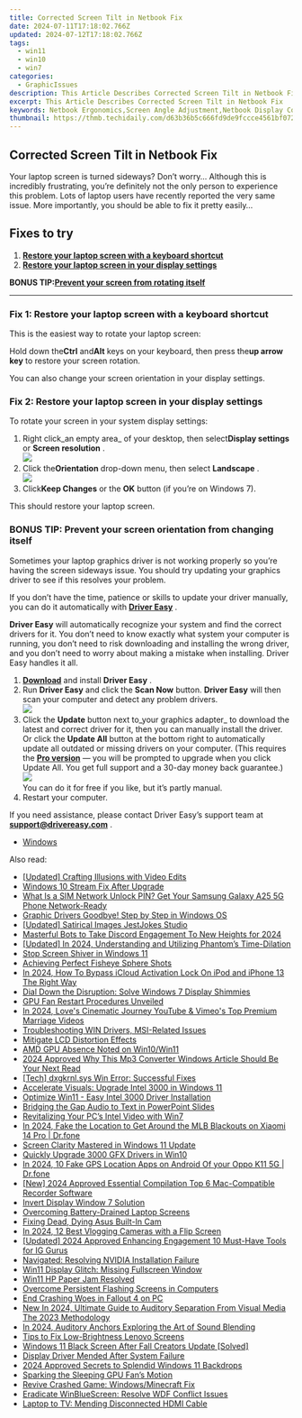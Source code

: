 ```yaml
---
title: Corrected Screen Tilt in Netbook Fix
date: 2024-07-11T17:18:02.766Z
updated: 2024-07-12T17:18:02.766Z
tags:
  - win11
  - win10
  - win7
categories:
  - GraphicIssues
description: This Article Describes Corrected Screen Tilt in Netbook Fix
excerpt: This Article Describes Corrected Screen Tilt in Netbook Fix
keywords: Netbook Ergonomics,Screen Angle Adjustment,Netbook Display Correction,Portable Computer Ergonomic Fixes,Fix Netbook Screen Tilt Issue,Optimize Netbook Usability,Netbook Positioning Adjustment Tips
thumbnail: https://thmb.techidaily.com/d63b36b5c666fd9de9fccce4561bf07299ad84d3949b489b0214f6877268e346.png
---
```


## Corrected Screen Tilt in Netbook Fix

 Your laptop screen is turned sideways? Don’t worry… Although this is incredibly frustrating, you’re definitely not the only person to experience this problem. Lots of laptop users have recently reported the very same issue. More importantly, you should be able to fix it pretty easily…

## Fixes to try

1. [**Restore your laptop screen with a keyboard shortcut**](#a)
2. [**Restore your laptop screen in your display settings**](#b)

 **BONUS TIP:[Prevent your screen from rotating itself](#c)**

---

### Fix 1: Restore your laptop screen with a keyboard shortcut

This is the easiest way to rotate your laptop screen:

 Hold down the**Ctrl** and**Alt** keys on your keyboard, then press the**up arrow key**  to restore your screen rotation.

You can also change your screen orientation in your display settings.

### Fix 2: Restore your laptop screen in your display settings

To rotate your screen in your system display settings:

1. Right click_an empty area_ of your desktop, then select**Display settings** or **Screen resolution** .  
![](https://images.drivereasy.com/wp-content/uploads/2018/10/img_5bd043209191b.jpg)
2. Click the**Orientation** drop-down menu, then select **Landscape**  .  
![](https://images.drivereasy.com/wp-content/uploads/2018/10/img_5bd044764e5ec.jpg)
3. Click**Keep Changes** or the **OK** button (if you’re on Windows 7).

This should restore your laptop screen.

### BONUS TIP: Prevent your screen orientation from changing itself

 Sometimes your laptop graphics driver is not working properly so you’re having the screen sideways issue. You should try updating your graphics driver to see if this resolves your problem.

 If you don’t have the time, patience or skills to update your driver manually, you can do it automatically with **[Driver Easy](https://tools.techidaily.com/drivereasy/download/)** .

**Driver Easy**  will automatically recognize your system and find the correct drivers for it. You don’t need to know exactly what system your computer is running, you don’t need to risk downloading and installing the wrong driver, and you don’t need to worry about making a mistake when installing. Driver Easy handles it all.

1. [**Download**](https://tools.techidaily.com/drivereasy/download/) and install **Driver Easy** .
2. Run **Driver Easy** and click the **Scan Now** button. **Driver Easy**  will then scan your computer and detect any problem drivers.  
![](https://images.drivereasy.com/wp-content/uploads/2018/10/img_5bd0366bd75a4.jpg)
3. Click the **Update**  button next to_your graphics adapter_ to download the latest and correct driver for it, then you can manually install the driver. Or click the **Update All**  button at the bottom right to automatically update all outdated or missing drivers on your computer. (This requires the **[Pro version](https://tools.techidaily.com/drivereasy/download/)**  — you will be prompted to upgrade when you click Update All. You get full support and a 30-day money back guarantee.)  
![](https://images.drivereasy.com/wp-content/uploads/2018/10/img_5bd03674f2903.jpg)  
 You can do it for free if you like, but it’s partly manual.
4. Restart your computer.

 If you need assistance, please contact Driver Easy’s support team at **[support@drivereasy.com](mailto:support@drivereasy.com)**  .

* [Windows](https://tools.techidaily.com/drivereasy/download/)

<ins class="adsbygoogle"
     style="display:block"
     data-ad-format="autorelaxed"
     data-ad-client="ca-pub-7571918770474297"
     data-ad-slot="1223367746"></ins>



<ins class="adsbygoogle"
     style="display:block"
     data-ad-client="ca-pub-7571918770474297"
     data-ad-slot="8358498916"
     data-ad-format="auto"
     data-full-width-responsive="true"></ins>



<span class="atpl-alsoreadstyle">Also read:</span>
<div><ul>
<li><a href="https://youtube-videos.techidaily.com/updated-crafting-illusions-with-video-edits/"><u>[Updated] Crafting Illusions with Video Edits</u></a></li>
<li><a href="https://graphic-issues.techidaily.com/windows-10-stream-fix-after-upgrade/"><u>Windows 10 Stream Fix After Upgrade</u></a></li>
<li><a href="https://sim-unlock.techidaily.com/what-is-a-sim-network-unlock-pin-get-your-samsung-galaxy-a25-5g-phone-network-ready-by-drfone-android/"><u>What Is a SIM Network Unlock PIN? Get Your Samsung Galaxy A25 5G Phone Network-Ready</u></a></li>
<li><a href="https://graphic-issues.techidaily.com/graphic-drivers-goodbye-step-by-step-in-windows-os/"><u>Graphic Drivers Goodbye! Step by Step in Windows OS</u></a></li>
<li><a href="https://fox-access.techidaily.com/updated-satirical-images-jestjokes-studio/"><u>[Updated] Satirical Images  JestJokes Studio</u></a></li>
<li><a href="https://discord-videos.techidaily.com/masterful-bots-to-take-discord-engagement-to-new-heights-for-2024/"><u>Masterful Bots to Take Discord Engagement To New Heights for 2024</u></a></li>
<li><a href="https://fox-http.techidaily.com/updated-in-2024-understanding-and-utilizing-phantoms-time-dilation/"><u>[Updated] In 2024, Understanding and Utilizing Phantom’s Time-Dilation</u></a></li>
<li><a href="https://graphic-issues.techidaily.com/stop-screen-shiver-in-windows-11/"><u>Stop Screen Shiver in Windows 11</u></a></li>
<li><a href="https://extra-tips.techidaily.com/achieving-perfect-fisheye-sphere-shots/"><u>Achieving Perfect Fisheye Sphere Shots</u></a></li>
<li><a href="https://activate-lock.techidaily.com/in-2024-how-to-bypass-icloud-activation-lock-on-ipod-and-iphone-13-the-right-way-by-drfone-ios/"><u>In 2024, How To Bypass iCloud Activation Lock On iPod and iPhone 13 The Right Way</u></a></li>
<li><a href="https://graphic-issues.techidaily.com/dial-down-the-disruption-solve-windows-7-display-shimmies/"><u>Dial Down the Disruption: Solve Windows 7 Display Shimmies</u></a></li>
<li><a href="https://graphic-issues.techidaily.com/gpu-fan-restart-procedures-unveiled/"><u>GPU Fan Restart Procedures Unveiled</u></a></li>
<li><a href="https://youtube-help.techidaily.com/in-2024-loves-cinematic-journey-youtube-and-vimeos-top-premium-marriage-videos/"><u>In 2024, Love's Cinematic Journey  YouTube & Vimeo's Top Premium Marriage Videos</u></a></li>
<li><a href="https://graphic-issues.techidaily.com/troubleshooting-win-drivers-msi-related-issues/"><u>Troubleshooting WIN Drivers, MSI-Related Issues</u></a></li>
<li><a href="https://graphic-issues.techidaily.com/mitigate-lcd-distortion-effects/"><u>Mitigate LCD Distortion Effects</u></a></li>
<li><a href="https://graphic-issues.techidaily.com/amd-gpu-absence-noted-on-win10win11/"><u>AMD GPU Absence Noted on Win10/Win11</u></a></li>
<li><a href="https://video-creation-software.techidaily.com/2024-approved-why-this-mp3-converter-windows-article-should-be-your-next-read/"><u>2024 Approved Why This Mp3 Converter Windows Article Should Be Your Next Read</u></a></li>
<li><a href="https://graphic-issues.techidaily.com/tech-dxgkrnlsys-win-error-successful-fixes/"><u>[Tech] dxgkrnl.sys Win Error: Successful Fixes</u></a></li>
<li><a href="https://graphic-issues.techidaily.com/accelerate-visuals-upgrade-intel-3000-in-windows-11/"><u>Accelerate Visuals: Upgrade Intel 3000 in Windows 11</u></a></li>
<li><a href="https://graphic-issues.techidaily.com/optimize-win11-easy-intel-3000-driver-installation/"><u>Optimize Win11 - Easy Intel 3000 Driver Installation</u></a></li>
<li><a href="https://extra-hints.techidaily.com/bridging-the-gap-audio-to-text-in-powerpoint-slides/"><u>Bridging the Gap  Audio to Text in PowerPoint Slides</u></a></li>
<li><a href="https://graphic-issues.techidaily.com/revitalizing-your-pcs-intel-video-with-win7/"><u>Revitalizing Your PC’s Intel Video with Win7</u></a></li>
<li><a href="https://review-topics.techidaily.com/in-2024-fake-the-location-to-get-around-the-mlb-blackouts-on-xiaomi-14-pro-drfone-by-drfone-virtual-android/"><u>In 2024, Fake the Location to Get Around the MLB Blackouts on Xiaomi 14 Pro | Dr.fone</u></a></li>
<li><a href="https://graphic-issues.techidaily.com/screen-clarity-mastered-in-windows-11-update/"><u>Screen Clarity Mastered in Windows 11 Update</u></a></li>
<li><a href="https://graphic-issues.techidaily.com/quickly-upgrade-3000-gfx-drivers-in-win10/"><u>Quickly Upgrade 3000 GFX Drivers in Win10</u></a></li>
<li><a href="https://android-location.techidaily.com/in-2024-10-fake-gps-location-apps-on-android-of-your-oppo-k11-5g-drfone-by-drfone-virtual/"><u>In 2024, 10 Fake GPS Location Apps on Android Of your Oppo K11 5G | Dr.fone</u></a></li>
<li><a href="https://screen-video-capture.techidaily.com/new-2024-approved-essential-compilation-top-6-mac-compatible-recorder-software/"><u>[New] 2024 Approved  Essential Compilation  Top 6 Mac-Compatible Recorder Software</u></a></li>
<li><a href="https://graphic-issues.techidaily.com/invert-display-window-7-solution/"><u>Invert Display Window 7 Solution</u></a></li>
<li><a href="https://graphic-issues.techidaily.com/overcoming-battery-drained-laptop-screens/"><u>Overcoming Battery-Drained Laptop Screens</u></a></li>
<li><a href="https://graphic-issues.techidaily.com/fixing-dead-dying-asus-built-in-cam/"><u>Fixing Dead, Dying Asus Built-In Cam</u></a></li>
<li><a href="https://youtube-videos.techidaily.com/in-2024-12-best-vlogging-cameras-with-a-flip-screen/"><u>In 2024, 12 Best Vlogging Cameras with a Flip Screen</u></a></li>
<li><a href="https://instagram-video-files.techidaily.com/updated-2024-approved-enhancing-engagement-10-must-have-tools-for-ig-gurus/"><u>[Updated] 2024 Approved  Enhancing Engagement  10 Must-Have Tools for IG Gurus</u></a></li>
<li><a href="https://graphic-issues.techidaily.com/navigated-resolving-nvidia-installation-failure/"><u>Navigated: Resolving NVIDIA Installation Failure</u></a></li>
<li><a href="https://graphic-issues.techidaily.com/win11-display-glitch-missing-fullscreen-window/"><u>Win11 Display Glitch: Missing Fullscreen Window</u></a></li>
<li><a href="https://printer-issues.techidaily.com/win11-hp-paper-jam-resolved/"><u>Win11 HP Paper Jam Resolved</u></a></li>
<li><a href="https://graphic-issues.techidaily.com/overcome-persistent-flashing-screens-in-computers/"><u>Overcome Persistent Flashing Screens in Computers</u></a></li>
<li><a href="https://graphic-issues.techidaily.com/end-crashing-woes-in-fallout-4-on-pc/"><u>End Crashing Woes in Fallout 4 on PC</u></a></li>
<li><a href="https://sound-tweaking.techidaily.com/new-in-2024-ultimate-guide-to-auditory-separation-from-visual-media-the-2023-methodology/"><u>New In 2024, Ultimate Guide to Auditory Separation From Visual Media The 2023 Methodology</u></a></li>
<li><a href="https://extra-lessons.techidaily.com/in-2024-auditory-anchors-exploring-the-art-of-sound-blending/"><u>In 2024, Auditory Anchors  Exploring the Art of Sound Blending</u></a></li>
<li><a href="https://graphic-issues.techidaily.com/tips-to-fix-low-brightness-lenovo-screens/"><u>Tips to Fix Low-Brightness Lenovo Screens</u></a></li>
<li><a href="https://graphic-issues.techidaily.com/windows-11-black-screen-after-fall-creators-update-solved/"><u>Windows 11 Black Screen After Fall Creators Update [Solved]</u></a></li>
<li><a href="https://graphic-issues.techidaily.com/display-driver-mended-after-system-failure/"><u>Display Driver Mended After System Failure</u></a></li>
<li><a href="https://extra-guidance.techidaily.com/2024-approved-secrets-to-splendid-windows-11-backdrops/"><u>2024 Approved  Secrets to Splendid Windows 11 Backdrops</u></a></li>
<li><a href="https://graphic-issues.techidaily.com/sparking-the-sleeping-gpu-fans-motion/"><u>Sparking the Sleeping GPU Fan’s Motion</u></a></li>
<li><a href="https://graphic-issues.techidaily.com/revive-crashed-game-windowsminecraft-fix/"><u>Revive Crashed Game: Windows/Minecraft Fix</u></a></li>
<li><a href="https://graphic-issues.techidaily.com/eradicate-winbluescreen-resolve-wdf-conflict-issues/"><u>Eradicate WinBlueScreen: Resolve WDF Conflict Issues</u></a></li>
<li><a href="https://graphic-issues.techidaily.com/laptop-to-tv-mending-disconnected-hdmi-cable/"><u>Laptop to TV: Mending Disconnected HDMI Cable</u></a></li>
</ul></div>
